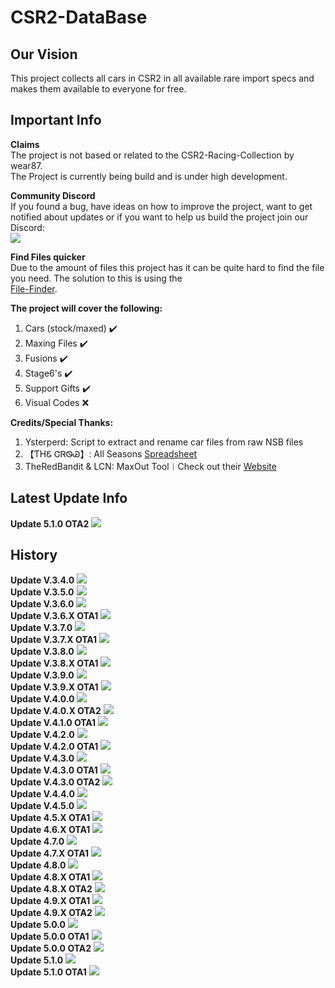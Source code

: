 # CSR2-DataBase
## Our Vision<br>
This project collects all cars in CSR2 in all available rare import specs and makes them available to everyone for free.<br>

## Important Info
**Claims**<br>
The project is not based or related to the CSR2-Racing-Collection by wear87.<br>
The Project is currently being build and is under high development.<br>

**Community Discord**<br>
If you found a bug, have ideas on how to improve the project, want to get notified about updates or if you want to help us build the project join our Discord:<br>
[![](https://raw.githubusercontent.com/Nitro4CSR/ProjectMedia/main/CSR2%20Update%20Charts/dc_logo_256x.png)](https://discord.gg/GRepTF4Jv5)<br>

**Find Files quicker**<br>
Due to the amount of files this project has it can be quite hard to find the file you need. The solution to this is using the<br> [File-Finder](https://github.com/Nitro4CSR/CSR2-DataBase/find/Everything).<br>
 
**The project will cover the following:**<br>
1. Cars (stock/maxed) ✔️<br>
2. Maxing Files ✔️<br>
3. Fusions ✔️<br>
4. Stage6's ✔️<br>
5. Support Gifts ✔️<br>
6. Visual Codes ❌<br>

**Credits/Special Thanks:**<br>
1. Ysterperd: Script to extract and rename car files from raw NSB files
2. 【ƬHᏋ ᏣᏒᏫᏊ】: All Seasons [Spreadsheet](https://docs.google.com/spreadsheets/d/1_QvcjyGz9PW48iybbU2AxWcoW6VHJMIj9vohwlYQKBg)<br>
3. TheRedBandit & LCN: MaxOut Tool︱Check out their [Website](https://nsb.lcn-innovation.dk/)

## Latest Update Info
**Update 5.1.0 OTA2**
![](https://raw.githubusercontent.com/Nitro4CSR/ProjectMedia/main/CSR2%20Update%20Charts/5.1.0_OTA2.png)
## History
**Update V.3.4.0**
![](https://raw.githubusercontent.com/Nitro4CSR/ProjectMedia/main/CSR2%20Update%20Charts/3.4.0.png)
 <br>
**Update V.3.5.0**
![](https://raw.githubusercontent.com/Nitro4CSR/ProjectMedia/main/CSR2%20Update%20Charts/3.5.0.png)
<br>
**Update V.3.6.0**
![](https://raw.githubusercontent.com/Nitro4CSR/ProjectMedia/main/CSR2%20Update%20Charts/3.6.0.png)
<br>
**Update V.3.6.X OTA1**
![](https://raw.githubusercontent.com/Nitro4CSR/ProjectMedia/main/CSR2%20Update%20Charts/3.6.X_OTA1.png)
<br>
**Update V.3.7.0**
![](https://raw.githubusercontent.com/Nitro4CSR/ProjectMedia/main/CSR2%20Update%20Charts/3.7.0.png)
<br>
**Update V.3.7.X OTA1**
![](https://raw.githubusercontent.com/Nitro4CSR/ProjectMedia/main/CSR2%20Update%20Charts/3.7.X_OTA1.png)
<br>
**Update V.3.8.0**
![](https://raw.githubusercontent.com/Nitro4CSR/ProjectMedia/main/CSR2%20Update%20Charts/3.8.0.png)
<br>
**Update V.3.8.X OTA1**
![](https://raw.githubusercontent.com/Nitro4CSR/ProjectMedia/main/CSR2%20Update%20Charts/3.8.X_OTA1.png)
<br>
**Update V.3.9.0**
![](https://raw.githubusercontent.com/Nitro4CSR/ProjectMedia/main/CSR2%20Update%20Charts/3.9.0.png)
<br>
**Update V.3.9.X OTA1**
![](https://raw.githubusercontent.com/Nitro4CSR/ProjectMedia/main/CSR2%20Update%20Charts/3.9.X_OTA1.png)
<br>
**Update V.4.0.0**
![](https://raw.githubusercontent.com/Nitro4CSR/ProjectMedia/main/CSR2%20Update%20Charts/4.0.0.png)
<br>
**Update V.4.0.X OTA2**
![](https://raw.githubusercontent.com/Nitro4CSR/ProjectMedia/main/CSR2%20Update%20Charts/4.0.x_OTA2.png)
<br>
**Update V.4.1.0 OTA1**
![](https://raw.githubusercontent.com/Nitro4CSR/ProjectMedia/main/CSR2%20Update%20Charts/4.1.0_OTA1.png)
<br>
**Update V.4.2.0**
![](https://raw.githubusercontent.com/Nitro4CSR/ProjectMedia/main/CSR2%20Update%20Charts/4.2.0.png)
<br>
**Update V.4.2.0 OTA1**
![](https://raw.githubusercontent.com/Nitro4CSR/ProjectMedia/main/CSR2%20Update%20Charts/4.2.0_OTA1.png)
<br>
**Update V.4.3.0**
![](https://raw.githubusercontent.com/Nitro4CSR/ProjectMedia/main/CSR2%20Update%20Charts/4.3.0.png)
<br>
**Update V.4.3.0 OTA1**
![](https://raw.githubusercontent.com/Nitro4CSR/ProjectMedia/main/CSR2%20Update%20Charts/4.3.0_OTA1.png)
<br>
**Update V.4.3.0 OTA2**
![](https://raw.githubusercontent.com/Nitro4CSR/ProjectMedia/main/CSR2%20Update%20Charts/4.3.0_OTA2.png)
<br>
**Update V.4.4.0**
![](https://raw.githubusercontent.com/Nitro4CSR/ProjectMedia/main/CSR2%20Update%20Charts/4.4.0.png)
<br>
**Update V.4.5.0**
![](https://raw.githubusercontent.com/Nitro4CSR/ProjectMedia/main/CSR2%20Update%20Charts/4.5.0.png)
<br>
**Update 4.5.X OTA1**
![](https://raw.githubusercontent.com/Nitro4CSR/ProjectMedia/main/CSR2%20Update%20Charts/4.5.0_OTA1.png)
<br>
**Update 4.6.X OTA1**
![](https://raw.githubusercontent.com/Nitro4CSR/ProjectMedia/main/CSR2%20Update%20Charts/4.6.0_OTA1.png)
<br>
**Update 4.7.0**
![](https://raw.githubusercontent.com/Nitro4CSR/ProjectMedia/main/CSR2%20Update%20Charts/4.7.0.png)
<br>
**Update 4.7.X OTA1**
![](https://raw.githubusercontent.com/Nitro4CSR/ProjectMedia/main/CSR2%20Update%20Charts/4.7.0_OTA1.png)
<br>
**Update 4.8.0**
![](https://raw.githubusercontent.com/Nitro4CSR/ProjectMedia/main/CSR2%20Update%20Charts/4.8.0.png)
<br>
**Update 4.8.X OTA1**
![](https://raw.githubusercontent.com/Nitro4CSR/ProjectMedia/main/CSR2%20Update%20Charts/4.8.0_OTA1.png)
<br>
**Update 4.8.X OTA2**
![](https://raw.githubusercontent.com/Nitro4CSR/ProjectMedia/main/CSR2%20Update%20Charts/4.8.X_OTA2.png)
<br>
**Update 4.9.X OTA1**
![](https://raw.githubusercontent.com/Nitro4CSR/ProjectMedia/main/CSR2%20Update%20Charts/4.9.0_OTA1.png)
<br>
**Update 4.9.X OTA2**
![](https://raw.githubusercontent.com/Nitro4CSR/ProjectMedia/main/CSR2%20Update%20Charts/4.9.0_OTA2.png)
<br>
**Update 5.0.0**
![](https://raw.githubusercontent.com/Nitro4CSR/ProjectMedia/main/CSR2%20Update%20Charts/5.0.0.png)
<br>
**Update 5.0.0 OTA1**
![](https://raw.githubusercontent.com/Nitro4CSR/ProjectMedia/main/CSR2%20Update%20Charts/5.0.0_OTA1.png)
<br>
**Update 5.0.0 OTA2**
![](https://raw.githubusercontent.com/Nitro4CSR/ProjectMedia/main/CSR2%20Update%20Charts/5.0.0_OTA2.png)
<br>
**Update 5.1.0**
![](https://raw.githubusercontent.com/Nitro4CSR/ProjectMedia/main/CSR2%20Update%20Charts/5.1.0.png)
<br>
**Update 5.1.0 OTA1**
![](https://raw.githubusercontent.com/Nitro4CSR/ProjectMedia/main/CSR2%20Update%20Charts/5.1.0_OTA1.png)
<br>